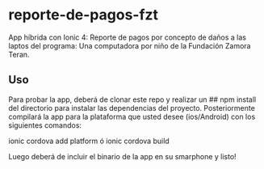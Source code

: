 # reporte-de-pagos-fzt
App híbrida con Ionic 4: Reporte de pagos por concepto de daños a las laptos del programa: Una computadora por niño de la Fundación Zamora Teran.

## Uso
Para probar la app, deberá de clonar este repo y realizar un ## npm install del directorio para instalar las dependencias del proyecto. Posteriormente compilará la app para la plataforma que usted desee (ios/Android) con los siguientes comandos:

ionic cordova add platform <ios> ó <android>
ionic cordova build <nombre de la plataforma>

Luego deberá de incluir el binario de la app en su smarphone y listo!
